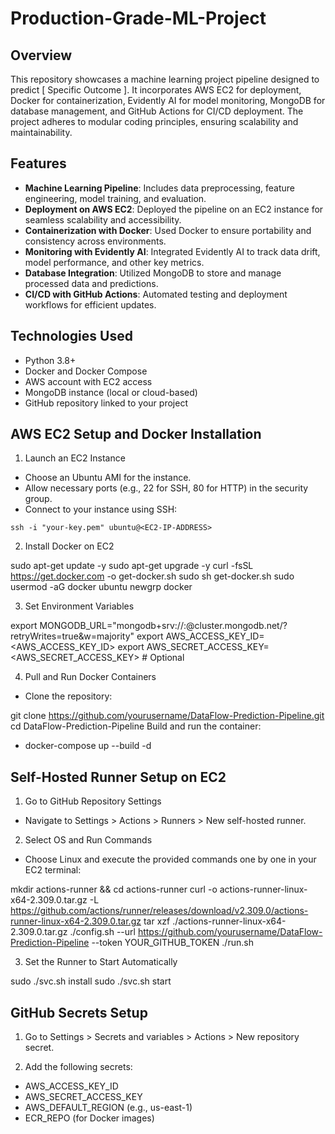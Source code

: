# Production-Grade-ML-Project
## Overview

This repository showcases a machine learning project pipeline designed to predict [ Specific Outcome ]. It incorporates AWS EC2 for deployment, Docker for containerization, Evidently AI for model monitoring, MongoDB for database management, and GitHub Actions for CI/CD deployment. The project adheres to modular coding principles, ensuring scalability and maintainability.

## Features

* __Machine Learning Pipeline__: Includes data preprocessing, feature engineering, model training, and evaluation.
* __Deployment on AWS EC2__: Deployed the pipeline on an EC2 instance for seamless scalability and accessibility.
* __Containerization with Docker__: Used Docker to ensure portability and consistency across environments.
* __Monitoring with Evidently AI__: Integrated Evidently AI to track data drift, model performance, and other key metrics.
* __Database Integration__: Utilized MongoDB to store and manage processed data and predictions.
* __CI/CD with GitHub Actions__: Automated testing and deployment workflows for efficient updates.

## Technologies Used

* Python 3.8+
* Docker and Docker Compose
* AWS account with EC2 access
* MongoDB instance (local or cloud-based)
* GitHub repository linked to your project
## AWS EC2 Setup and Docker Installation

1. Launch an EC2 Instance

* Choose an Ubuntu AMI for the instance.
* Allow necessary ports (e.g., 22 for SSH, 80 for HTTP) in the security group.
* Connect to your instance using SSH:

`ssh -i "your-key.pem" ubuntu@<EC2-IP-ADDRESS>`

2. Install Docker on EC2


sudo apt-get update -y
sudo apt-get upgrade -y
curl -fsSL https://get.docker.com -o get-docker.sh
sudo sh get-docker.sh
sudo usermod -aG docker ubuntu
newgrp docker

3. Set Environment Variables


export MONGODB_URL="mongodb+srv://<username>:<password>@cluster.mongodb.net/<dbname>?retryWrites=true&w=majority"
export AWS_ACCESS_KEY_ID=<AWS_ACCESS_KEY_ID>
export AWS_SECRET_ACCESS_KEY=<AWS_SECRET_ACCESS_KEY>  # Optional

4. Pull and Run Docker Containers

* Clone the repository:

git clone https://github.com/yourusername/DataFlow-Prediction-Pipeline.git
cd DataFlow-Prediction-Pipeline
Build and run the container:

* docker-compose up --build -d

## Self-Hosted Runner Setup on EC2

1. Go to GitHub Repository Settings

* Navigate to Settings > Actions > Runners > New self-hosted runner.

2. Select OS and Run Commands

* Choose Linux and execute the provided commands one by one in your EC2 terminal:

mkdir actions-runner && cd actions-runner
curl -o actions-runner-linux-x64-2.309.0.tar.gz -L https://github.com/actions/runner/releases/download/v2.309.0/actions-runner-linux-x64-2.309.0.tar.gz
tar xzf ./actions-runner-linux-x64-2.309.0.tar.gz
./config.sh --url https://github.com/yourusername/DataFlow-Prediction-Pipeline --token YOUR_GITHUB_TOKEN
./run.sh

3. Set the Runner to Start Automatically


sudo ./svc.sh install
sudo ./svc.sh start

## GitHub Secrets Setup

1. Go to Settings > Secrets and variables > Actions > New repository secret.

2. Add the following secrets:

* AWS_ACCESS_KEY_ID
* AWS_SECRET_ACCESS_KEY
* AWS_DEFAULT_REGION (e.g., us-east-1)
* ECR_REPO (for Docker images)


